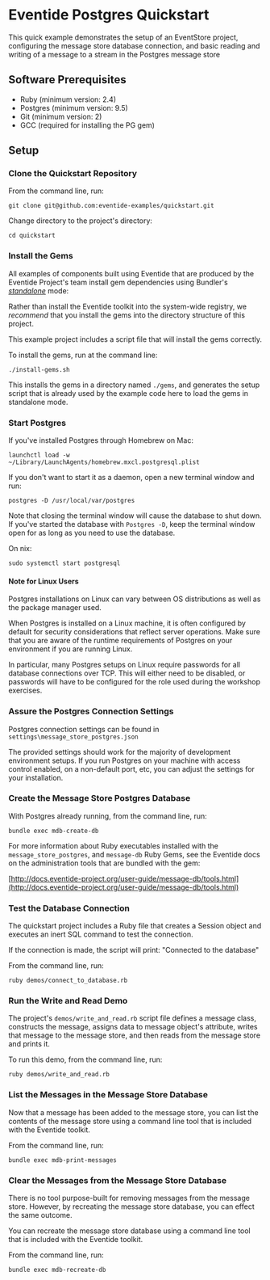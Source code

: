 # Eventide Postgres Quickstart

This quick example demonstrates the setup of an EventStore project, configuring the message store database connection, and basic reading and writing of a message to a stream in the Postgres message store

## Software Prerequisites

- Ruby (minimum version: 2.4)
- Postgres (minimum version: 9.5)
- Git (minimum version: 2)
- GCC (required for installing the PG gem)

## Setup

### Clone the Quickstart Repository

From the command line, run:

```
git clone git@github.com:eventide-examples/quickstart.git
```

Change directory to the project's directory:

```
cd quickstart
```

### Install the Gems

All examples of components built using Eventide that are produced by the Eventide Project's team install gem dependencies using Bundler's _[standalone](http://bundler.io/man/bundle-install.1.html)_ mode:

Rather than install the Eventide toolkit into the system-wide registry, we _recommend_ that you install the gems into the directory structure of this project.

This example project includes a script file that will install the gems correctly.

To install the gems, run at the command line:

```
./install-gems.sh
```

This installs the gems in a directory named `./gems`, and generates the setup script that is already used by the example code here to load the gems in standalone mode.

### Start Postgres

If you've installed Postgres through Homebrew on Mac:

```
launchctl load -w ~/Library/LaunchAgents/homebrew.mxcl.postgresql.plist
```

If you don't want to start it as a daemon, open a new terminal window and run:

```
postgres -D /usr/local/var/postgres
```

Note that closing the terminal window will cause the database to shut down. If you've started the database with `Postgres -D`, keep the terminal window open for as long as you need to use the database.

On nix:

```
sudo systemctl start postgresql
```

#### Note for Linux Users

Postgres installations on Linux can vary between OS distributions as well as the package manager used.

When Postgres is installed on a Linux machine, it is often configured by default for security considerations that reflect server operations. Make sure that you are aware of the runtime requirements of Postgres on your environment if you are running Linux.

In particular, many Postgres setups on Linux require passwords for all database connections over TCP. This will either need to be disabled, or passwords will have to be configured for the role used during the workshop exercises.

### Assure the Postgres Connection Settings

Postgres connection settings can be found in `settings\message_store_postgres.json`

The provided settings should work for the majority of development environment setups. If you run Postgres on your machine with access control enabled, on a non-default port, etc, you can adjust the settings for your installation.

### Create the Message Store Postgres Database

With Postgres already running, from the command line, run:

```
bundle exec mdb-create-db
```

For more information about Ruby executables installed with the `message_store_postgres`, and `message-db` Ruby Gems, see the Eventide docs on the administration tools that are bundled with the gem:

[http://docs.eventide-project.org/user-guide/message-db/tools.html](http://docs.eventide-project.org/user-guide/message-db/tools.html)

### Test the Database Connection

The quickstart project includes a Ruby file that creates a Session object and executes an inert SQL command to test the connection.

If the connection is made, the script will print: "Connected to the database"

From the command line, run:

```
ruby demos/connect_to_database.rb
```

### Run the Write and Read Demo

The project's `demos/write_and_read.rb` script file defines a message class, constructs the message, assigns data to message object's attribute, writes that message to the message store, and then reads from the message store and prints it.

To run this demo, from the command line, run:

```
ruby demos/write_and_read.rb
```

### List the Messages in the Message Store Database

Now that a message has been added to the message store, you can list the contents of the message store using a command line tool that is included with the Eventide toolkit.

From the command line, run:

```
bundle exec mdb-print-messages
```

### Clear the Messages from the Message Store Database

There is no tool purpose-built for removing messages from the message store. However, by recreating the message store database, you can effect the same outcome.

You can recreate the message store database using a command line tool that is included with the Eventide toolkit.

From the command line, run:

```
bundle exec mdb-recreate-db
```
